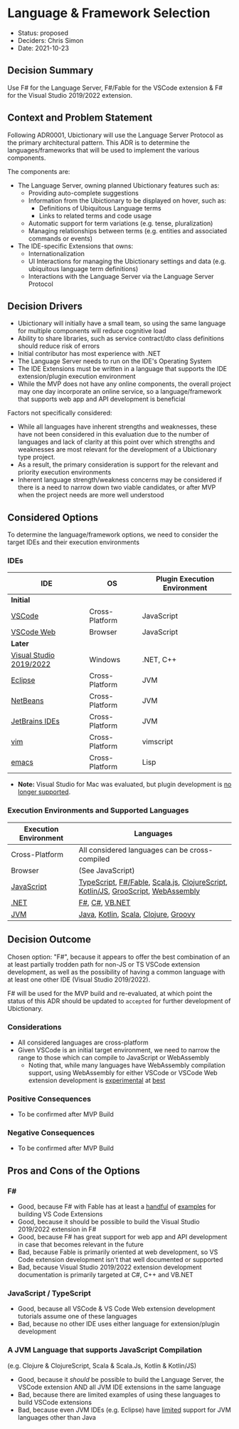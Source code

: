# Language & Framework Selection 

* Status: proposed
* Deciders: Chris Simon
* Date: 2021-10-23

## Decision Summary

Use F# for the Language Server, F#/Fable for the VSCode extension & F# for the Visual Studio 2019/2022 extension.

## Context and Problem Statement

Following ADR0001, Ubictionary will use the Language Server Protocol as the primary architectural pattern.  This ADR is to determine the languages/frameworks that will be used to implement the various components.

The components are:
* The Language Server, owning planned Ubictionary features such as:
  * Providing auto-complete suggestions
  * Information from the Ubictionary to be displayed on hover, such as:
    * Definitions of Ubiquitous Language terms
    * Links to related terms and code usage
  * Automatic support for term variations (e.g. tense, pluralization)
  * Managing relationships between terms (e.g. entities and associated commands or events)
* The IDE-specific Extensions that owns:
  * Internationalization
  * UI Interactions for managing the Ubictionary settings and data (e.g. ubiquitous language term definitions)
  * Interactions with the Language Server via the Language Server Protocol

## Decision Drivers

* Ubictionary will initially have a small team, so using the same language for multiple components will reduce cognitive load
* Ability to share libraries, such as service contract/dto class definitions should reduce risk of errors
* Initial contributor has most experience with .NET
* The Language Server needs to run on the IDE's Operating System
* The IDE Extensions must be written in a language that supports the IDE extension/plugin execution environment
* While the MVP does not have any online components, the overall project may one day incorporate an online service, so a language/framework that supports web app and API development is beneficial

Factors not specifically considered:
* While all languages have inherent strengths and weaknesses, these have not been considered in this evaluation due to the number of languages and lack of clarity at this point over which strengths and weaknesses are most relevant for the development of a Ubictionary type project.
* As a result, the primary consideration is support for the relevant and priority execution environments
* Inherent language strength/weakness concerns may be considered if there is a need to narrow down two viable candidates, or after MVP when the project needs are more well understood

## Considered Options

To determine the language/framework options, we need to consider the target IDEs and their execution environments

### IDEs

| IDE | OS | Plugin Execution Environment |
| - | - | - |
| **Initial** |
| [VSCode](https://code.visualstudio.com/api/language-extensions/language-server-extension-guide) | Cross-Platform | JavaScript 
| [VSCode Web](https://code.visualstudio.com/api/extension-guides/web-extensions#language-server-protocol-in-web-extensions) | Browser | JavaScript |
| **Later** |
| [Visual Studio 2019/2022](https://docs.microsoft.com/en-us/visualstudio/extensibility/starting-to-develop-visual-studio-extensions?view=vs-2019) | Windows | .NET, C++ |
| [Eclipse](https://projects.eclipse.org/projects/technology.lsp4e) | Cross-Platform | JVM |
| [NetBeans](https://netbeans.apache.org/tutorials/nbm-google.html) | Cross-Platform | JVM |
| [JetBrains IDEs](https://plugins.jetbrains.com/docs/intellij/getting-started.html) | Cross-Platform | JVM |
| [vim](https://learnvimscriptthehardway.stevelosh.com/) | Cross-Platform | vimscript |
| [emacs](https://spin.atomicobject.com/2016/05/27/write-emacs-package/) | Cross-Platform | Lisp |

* **Note:** Visual Studio for Mac was evaluated, but plugin development is [no longer supported](https://docs.microsoft.com/en-us/visualstudio/mac/migrate-extensions?view=vsmac-2019).

### Execution Environments and Supported Languages

| Execution Environment | Languages |
| - | - |
| Cross-Platform | All considered languages can be cross-compiled |
| Browser | (See JavaScript) |
| [JavaScript](https://www.ecma-international.org/publications-and-standards/standards/ecma-262/) | [TypeScript](https://www.typescriptlang.org/), [F#/Fable](https://fable.io), [Scala.js](https://www.scala-js.org/), [ClojureScript](https://clojurescript.org/), [Kotlin/JS](https://kotlinlang.org/docs/js-overview.html), [GrooScript](https://www.grooscript.org/), [WebAssembly](https://webassembly.org/) |
| [.NET](https://dotnet.microsoft.com/) | [F#](https://dotnet.microsoft.com/languages/fsharp), [C#](https://dotnet.microsoft.com/languages/csharp), [VB.NET](https://dotnet.microsoft.com/languages#visual-basic) |
| [JVM](https://www.oracle.com/java/technologies/java-se-glance.html)  | [Java](https://dev.java/), [Kotlin](https://kotlinlang.org), [Scala](https://www.scala-lang.org/), [Clojure](https://clojure.org/), [Groovy](https://groovy-lang.org/) |

## Decision Outcome

Chosen option: "F#", because it appears to offer the best combination of an at least partially trodden path for non-JS or TS VSCode extension development, as well as the possibility of having a common language with at least one other IDE (Visual Studio 2019/2022).

F# will be used for the MVP build and re-evaluated, at which point the status of this ADR should be updated to `accepted` for further development of Ubictionary.

### Considerations

* All considered languages are cross-platform
* Given VSCode is an initial target environment, we need to narrow the range to those which can compile to JavaScript or WebAssembly
  * Noting that, while many languages have WebAssembly compilation support, using WebAssembly for either VSCode or VSCode Web extension development is [experimental](https://github.com/Microsoft/vscode/issues/65559) at [best](https://john-millikin.com/extending-vscode-with-webassembly)


### Positive Consequences

* To be confirmed after MVP Build

### Negative Consequences

* To be confirmed after MVP Build

## Pros and Cons of the Options

### F#

* Good, because F# with Fable has at least a [handful](https://github.com/inosik/fable-vscode-rollup-sample) of [examples](https://github.com/LambdaFactory/fable-vscode-demo) for building VS Code Extensions
* Good, because it should be possible to build the Visual Studio 2019/2022 extension in F#
* Good, because F# has great support for web app and API development in case that becomes relevant in the future
* Bad, because Fable is primarily oriented at web development, so VS Code extension development isn't that well documented or supported
* Bad, because Visual Studio 2019/2022 extension development documentation is primarily targeted at C#, C++ and VB.NET

### JavaScript / TypeScript

* Good, because all VSCode & VS Code Web extension development tutorials assume one of these languages
* Bad, because no other IDE uses either language for extension/plugin development

### A JVM Language that supports JavaScript Compilation

(e.g. Clojure & ClojureScript, Scala & Scala.Js, Kotlin & Kotlin/JS)

* Good, because it _should_ be possible to build the Language Server, the VSCode extension AND all JVM IDE extensions in the same language
* Bad, because there are limited examples of using these languages to build VSCode extensions
* Bad, because even JVM IDEs (e.g. Eclipse) have [limited](https://stackoverflow.com/questions/58784058/using-kotlin-to-develope-an-eclipse-plugin) support for JVM languages other than Java